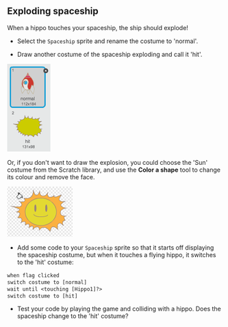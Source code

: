 ## Exploding spaceship

When a hippo touches your spaceship, the ship should explode!

+ Select the `Spaceship` sprite and rename the costume to 'normal'.

+ Draw another costume of the spaceship exploding and call it 'hit'.

![screenshot](images/invaders-spaceship-costumes.png)

Or, if you don't want to draw the explosion, you could choose the 'Sun' costume from the Scratch library, and use the **Color a shape** tool to change its colour and remove the face.

![screenshot](images/invaders-sun.png)

+ Add some code to your `Spaceship` sprite so that it starts off displaying the spaceship costume, but when it touches a flying hippo, it switches to the 'hit' costume:

```blocks
when flag clicked
switch costume to [normal]
wait until <touching [Hippo1]?>
switch costume to [hit]
```

+ Test your code by playing the game and colliding with a hippo. Does the spaceship change to the 'hit' costume?
